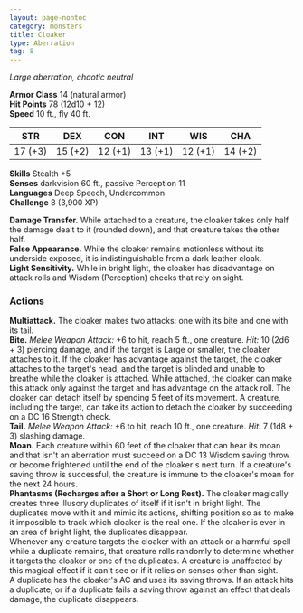 ```yaml
---
layout: page-nontoc
category: monsters
title: Cloaker
type: Aberration
tag: 8
---
```

_Large aberration, chaotic neutral_

**Armor Class** 14 (natural armor)    
**Hit Points** 78 (12d10 + 12)    
**Speed** 10 ft., fly 40 ft. 

| STR      | DEX     | CON      | INT     | WIS     | CHA     |
|----------|---------|----------|---------|---------|---------|
| 17 (+3)  | 15 (+2) | 12 (+1)  | 13 (+1) | 12 (+1) | 14 (+2) |

**Skills** Stealth +5    
**Senses** darkvision 60 ft., passive Perception 11    
**Languages** Deep Speech, Undercommon    
**Challenge** 8 (3,900 XP) 

**Damage Transfer.** While attached to a creature, the cloaker takes only half the damage dealt to it (rounded down), and that creature takes the other half.    
**False Appearance.** While the cloaker remains motionless without its underside exposed, it is indistinguishable from a dark leather cloak.    
**Light Sensitivity.** While in bright light, the cloaker has disadvantage on attack rolls and Wisdom (Perception) checks that rely on sight. 

### Actions 
**Multiattack.** The cloaker makes two attacks: one with its bite and one with its tail.    
**Bite.** _Melee Weapon Attack:_ +6 to hit, reach 5 ft., one creature. _Hit:_ 10 (2d6 + 3) piercing damage, and if the target is Large or smaller, the cloaker attaches to it. If the cloaker has advantage against the target, the cloaker attaches to the target's head, and the target is blinded and unable to breathe while the cloaker is attached. While attached, the cloaker can make this attack only against the target and has advantage on the attack roll. The cloaker can detach itself by spending 5 feet of its movement. A creature, including the target, can take its action to detach the cloaker by succeeding on a DC 16 Strength check.    
**Tail.** _Melee Weapon Attack:_ +6 to hit, reach 10 ft., one creature. _Hit:_ 7 (1d8 + 3) slashing damage.    
**Moan.** Each creature within 60 feet of the cloaker that can hear its moan and that isn't an aberration must succeed on a DC 13 Wisdom saving throw or become frightened until the end of the cloaker's next turn. If a creature's saving throw is successful, the creature is immune to the cloaker's moan for the next 24 hours.    
**Phantasms (Recharges after a Short or Long Rest).** The cloaker magically creates three illusory duplicates of itself if it isn't in bright light. The duplicates move with it and mimic its actions, shifting position so as to make it impossible to track which cloaker is the real one. If the cloaker is ever in an area of bright light, the duplicates disappear.    
Whenever any creature targets the cloaker with an attack or a harmful spell while a duplicate remains, that creature rolls randomly to determine whether it targets the cloaker or one of the duplicates. A creature is unaffected by this magical effect if it can't see or if it relies on senses other than sight.    
A duplicate has the cloaker's AC and uses its saving throws. If an attack hits a duplicate, or if a duplicate fails a saving throw against an effect that deals damage, the duplicate disappears.
